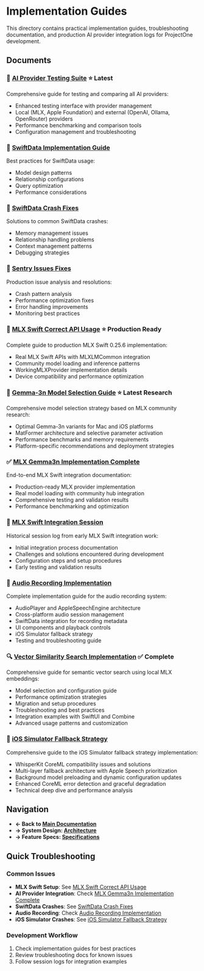 # Implementation Guides

This directory contains practical implementation guides, troubleshooting documentation, and production AI provider integration logs for ProjectOne development.

## Documents

### 🧪 [AI Provider Testing Suite](AI_PROVIDER_TESTING.md) ⭐ **Latest**
Comprehensive guide for testing and comparing all AI providers:
- Enhanced testing interface with provider management
- Local (MLX, Apple Foundation) and external (OpenAI, Ollama, OpenRouter) providers
- Performance benchmarking and comparison tools
- Configuration management and troubleshooting

### 💾 [SwiftData Implementation Guide](SWIFTDATA_IMPLEMENTATION_GUIDE.md)
Best practices for SwiftData usage:
- Model design patterns
- Relationship configurations
- Query optimization
- Performance considerations

### 🔧 [SwiftData Crash Fixes](SWIFTDATA_CRASH_FIXES.md)
Solutions to common SwiftData crashes:
- Memory management issues
- Relationship handling problems
- Context management patterns
- Debugging strategies

### 🐛 [Sentry Issues Fixes](SENTRY_ISSUES_FIXES.md)
Production issue analysis and resolutions:
- Crash pattern analysis
- Performance optimization fixes
- Error handling improvements
- Monitoring best practices

### 🎯 [MLX Swift Correct API Usage](MLX_SWIFT_CORRECT_API_USAGE.md) ⭐ **Production Ready**
Complete guide to production MLX Swift 0.25.6 implementation:
- Real MLX Swift APIs with MLXLMCommon integration
- Community model loading and inference patterns
- WorkingMLXProvider implementation details
- Device compatibility and performance optimization

### 🧠 [Gemma-3n Model Selection Guide](GEMMA_3N_MODEL_SELECTION.md) ⭐ **Latest Research**
Comprehensive model selection strategy based on MLX community research:
- Optimal Gemma-3n variants for Mac and iOS platforms
- MatFormer architecture and selective parameter activation
- Performance benchmarks and memory requirements
- Platform-specific recommendations and deployment strategies

### ✅ [MLX Gemma3n Implementation Complete](MLX_GEMMA3N_IMPLEMENTATION_COMPLETE.md)
End-to-end MLX Swift integration documentation:
- Production-ready MLX provider implementation
- Real model loading with community hub integration
- Comprehensive testing and validation results
- Performance benchmarking and optimization

### 🤖 [MLX Swift Integration Session](MLX_SWIFT_INTEGRATION_SESSION.md)
Historical session log from early MLX Swift integration work:
- Initial integration process documentation
- Challenges and solutions encountered during development
- Configuration steps and setup procedures
- Early testing and validation results

### 🎵 [Audio Recording Implementation](AUDIO_RECORDING_IMPLEMENTATION.md)
Complete implementation guide for the audio recording system:
- AudioPlayer and AppleSpeechEngine architecture
- Cross-platform audio session management
- SwiftData integration for recording metadata
- UI components and playback controls
- iOS Simulator fallback strategy
- Testing and troubleshooting guide

### 🔍 [Vector Similarity Search Implementation](VECTOR_SIMILARITY_SEARCH_IMPLEMENTATION.md) ✅ **Complete**
Comprehensive guide for semantic vector search using local MLX embeddings:
- Model selection and configuration guide
- Performance optimization strategies
- Migration and setup procedures
- Troubleshooting and best practices
- Integration examples with SwiftUI and Combine
- Advanced usage patterns and customization

### 📱 [iOS Simulator Fallback Strategy](IOS_SIMULATOR_FALLBACK_STRATEGY.md)
Comprehensive guide to the iOS Simulator fallback strategy implementation:
- WhisperKit CoreML compatibility issues and solutions
- Multi-layer fallback architecture with Apple Speech prioritization
- Background model preloading and dynamic configuration updates
- Enhanced CoreML error detection and graceful degradation
- Technical deep dive and performance analysis

## Navigation

- **← Back to [Main Documentation](../README.md)**
- **→ System Design: [Architecture](../architecture/README.md)**
- **→ Feature Specs: [Specifications](../specifications/README.md)**

## Quick Troubleshooting

### Common Issues
- **MLX Swift Setup**: See [MLX Swift Correct API Usage](MLX_SWIFT_CORRECT_API_USAGE.md)
- **AI Provider Integration**: Check [MLX Gemma3n Implementation Complete](MLX_GEMMA3N_IMPLEMENTATION_COMPLETE.md)
- **SwiftData Crashes**: See [SwiftData Crash Fixes](SWIFTDATA_CRASH_FIXES.md)
- **Audio Recording**: Check [Audio Recording Implementation](AUDIO_RECORDING_IMPLEMENTATION.md)
- **iOS Simulator Crashes**: See [iOS Simulator Fallback Strategy](IOS_SIMULATOR_FALLBACK_STRATEGY.md)

### Development Workflow
1. Check implementation guides for best practices
2. Review troubleshooting docs for known issues
3. Follow session logs for integration examples
